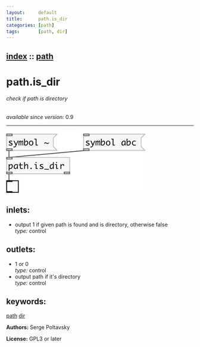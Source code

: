 ```yaml
---
layout:     default
title:      path.is_dir
categories: [path]
tags:       [path, dir]
---
```

[index](index.html) :: [path](category_path.html)
---

# path.is_dir

###### check if path is directory

*available since version:* 0.9

---




[![example](../examples/img/path.is_dir.jpg)](../examples/pd/path.is_dir.pd)









## inlets:

* output 1 if given path is found and is directory, otherwise false<br>
_type:_ control



## outlets:

* 1 or 0<br>
_type:_ control
* output path if it&#39;s directory<br>
_type:_ control



## keywords:

[path](keywords/path.html)
[dir](keywords/dir.html)






**Authors:** Serge Poltavsky




**License:** GPL3 or later





